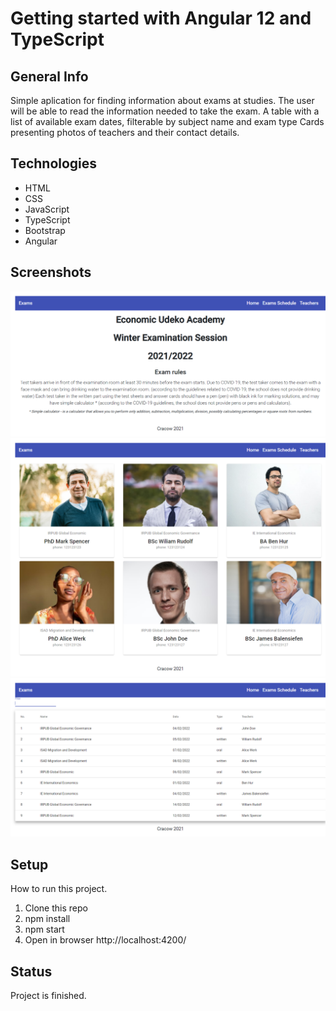 # Getting started with Angular 12 and TypeScript

## General Info

Simple aplication for finding information about exams at studies. 
The user will be able to read the information needed to take the exam.
A table with a list of available exam dates, filterable by subject name and exam type 
Cards presenting photos of teachers and their contact details.

## Technologies
* HTML 
* CSS 
* JavaScript
* TypeScript
* Bootstrap
* Angular

## Screenshots
![Home](./screen/home.png)
![Teachers](./screen/teachers.png)
![Schedule](./screen/schedule.png)


## Setup
How to run this project.
1. Clone this repo
2. npm install
3. npm start
3. Open in browser http://localhost:4200/

## Status
Project is finished.